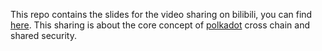 This repo contains the slides for the video sharing on bilibili, you can find [here](https://www.bilibili.com/video/BV1np4y1q7az/). This sharing is about the core concept of [polkadot](https://polkadot.network/) cross chain and shared security.
